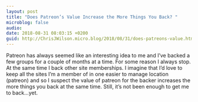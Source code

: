 ```yaml
---
layout: post
title: "Does Patreon’s Value Increase the More Things You Back? "
microblog: false
audio: 
date: 2018-08-31 08:03:15 +0200
guid: http://ChrisJWilson.micro.blog/2018/08/31/does-patreons-value.html
---
```

Patreon has always seemed like an interesting idea to me and I’ve backed a few groups for a couple of months at a time. For some reason I always stop. At the same time I back other site memberships. I imagine that I’d love to keep all the sites I’m a member of in one easier to manage location (patreon) and so I suspect the value of patreon for the backer increases the more things you back at the same time. Still, it’s not been enough to get me to back...yet. 
